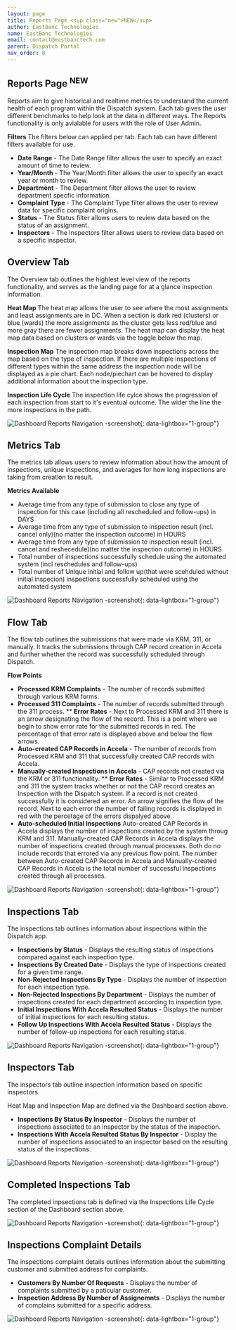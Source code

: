 ```yaml
---
layout: page
title: Reports Page <sup class="new">NEW</sup>
author: EastBanc Technologies
name: EastBanc Technologies
email: contact@eastbanctech.com
parent: Dispatch Portal
nav_order: 8
---
```


<section id="reports-page-new" markdown="1">

# Reports Page <sup class="new">NEW</sup>
Reports aim to give historical and realtime metrics to understand the current health of each program within the Dispatch system.  Each tab gives the user different benchmarks to help look at the data in different ways. The Reports functionality is only avialable for users with the role of User Admin.

**Filters**
The filters below can applied per tab. Each tab can have different filters available for use.
* **Date Range** - The Date Range filter allows the user to specify an exact amount of time to review.
* **Year/Month** - The Year/Month filter allows the user to specify an exact year or month to review. 
* **Department** - The Department filter allows the user to review department specfic information. 
* **Complaint Type** - The Complaint Type filter allows the user to review data for specific complaint origins. 
* **Status** - The Status filter allows users to review data based on the status of an assignment.
* **Inspectors** - The Inspectors filter allows users to review data based on a specific inspector. 

## Overview Tab
The Overview tab outlines the highlest level view of the reports functionality, and serves as the landing page for at a glance inspection information. 

**Heat Map**
The heat map allows the user to see where the most assignments and least assignments are in DC. When a section is dark red (clusters) or blue (wards) the more assignments as the cluster gets less red/blue and more gray there are fewer assignments. The heat map can display the heat map data based on clusters or wards via the toggle below the map.

**Inspection Map**
The inspection map breaks down inspections across the map based on the type of inspection.  If there are multiple inspections of different types within the same address the inspection node will be displayed as a pie chart.  Each node/piechart can be hovered to display additional information about the inspection type. 

**Inspection Life Cycle**
The inspection life cylce shows the progression of each inspection from start to it's eventual outcome. The wider the line the more inspections in the path. 

![Dashboard Reports Navigation -screenshot](../images/dispatch-portal/dp-reports/Overview.png){: data-lightbox="1-group"}

## Metrics Tab
The metrics tab allows users to review information about how the amount of inspections, unique inspections, and averages for how long inspections are taking from creation to result. 

**Metrics Available**
* Average time from any type of submission to close any type of inspection for this case (including all rescheduled and follow-ups) in DAYS
* Average time from any type of submission to inspection result (incl. cancel only)(no matter the inspection outcome) in HOURS
* Average time from any type of submission to inspection result (incl. cancel and reshecedule)(no matter the inspection outcome) in HOURS
* Total number of inspections successfully schedule using the automated system (incl reschedules and follow-ups)
* Total number of Unique initial and follow up(that were scehduled without initial inspecion) inspections successfully scheduled using the automated system

![Dashboard Reports Navigation -screenshot](../images/dispatch-portal/dp-reports/Metrics.png){: data-lightbox="1-group"}

## Flow Tab
The flow tab outlines the submissions that were made via KRM, 311, or manually. It tracks the submissions through CAP record creation in Accela and further whether the record was successfully scheduled through Dispatch. 

**Flow Points**
* **Processed KRM Complaints** - The number of records submitted through various KRM forms.
* **Processed 311 Complaints** - The number of records submitted through the 311 process.
** **Error Rates** - Next to Processed KRM and 311 there is an arrow designating the flow of the record.  This is a point where we begin to show error rate for the submitted records in red. The percentage of that error rate is displayed above and below the flow arrows.
* **Auto-created CAP Records in Accela** - The number of records from Processed KRM and 311 that successfully created CAP records with Accela.
* **Manually-created Inspections in Accela** - CAP records not created via the KRM or 311 functionality.
** **Error Rates** - Similar to Processed KRM and 311 the system tracks whether or not the CAP record creates an Inspection with the Dispatch system.  If a record is not created successfully it is considered an error. An arrow signifies the flow of the record. Next to each error the number of failing records is displayed in red with the percetage of the errors dispalyed above. 
* **Auto-scheduled Initial Inspections** Auto-created CAP Records in Accela displays the number of inspections created by the system throug KRM and 311. Manually-created CAP Records in Accela displays the number of inspections created through manual processes. Both do no include records that errored via any previous flow point. The number between Auto-created CAP Records in Accela and Manually-created CAP Records in Accela is the total number of successful inspections created through all processes. 

![Dashboard Reports Navigation -screenshot](../images/dispatch-portal/dp-reports/Flow.png){: data-lightbox="1-group"}

## Inspections Tab
The inspections tab outlines information about inspections within the Dispatch app.

* **Inspections by Status** - Displays the resulting status of inspections compared against each inspection type.
* **Inspections By Created Date** - Displays the type of inspections created for a given time range. 
* **Non-Rejected Inspections By Type** - Displays the number of inspection for each inspection type. 
* **Non-Rejected Inspections By Department** - Displays the number of inspections created for each department according to inspection type. 
* **Initial Inspections With Accela Resulted Status** - Displays the number of initial inspections for each resulting status.
* **Follow Up Inspections With Accela Resulted Status** - Displays the number of follow-up inspections for each resulting status.

![Dashboard Reports Navigation -screenshot](../images/dispatch-portal/dp-reports/Inspections.png){: data-lightbox="1-group"}

## Inspectors Tab
The inspectors tab outline inspection information based on specific inspectors. 

Heat Map and Inspection Map are defined via the Dashboard section above.
 * **Inspections By Status By Inspector** - Displays the number of inspections associated to an inspector by the status of the inspection. 
 * **Inspections With Accela Resulted Status By Inspector** - Display the number of inspections associated to an inspector based on the resulting status of the inspections. 

![Dashboard Reports Navigation -screenshot](../images/dispatch-portal/dp-reports/Inspectors.png){: data-lightbox="1-group"}

## Completed Inspections Tab
The completed inpsections tab is defined via the Inspections Life Cycle section of the Dashboard section above. 

![Dashboard Reports Navigation -screenshot](../images/dispatch-portal/dp-reports/Completed-Inspections.png){: data-lightbox="1-group"}

## Inspections Complaint Details
The inspections complaint details outlines information about the submitting customer and submitted address for complaints.

* **Customers By Number Of Requests** - Displays the number of complaints submitted by a paticular customer.
* **Inspection Address By Number of Assignemnts** - Displays the number of complains submitted for a specific address. 

![Dashboard Reports Navigation -screenshot](../images/dispatch-portal/dp-reports/Inspection-Complaint-Details.png){: data-lightbox="1-group"}

</section>
